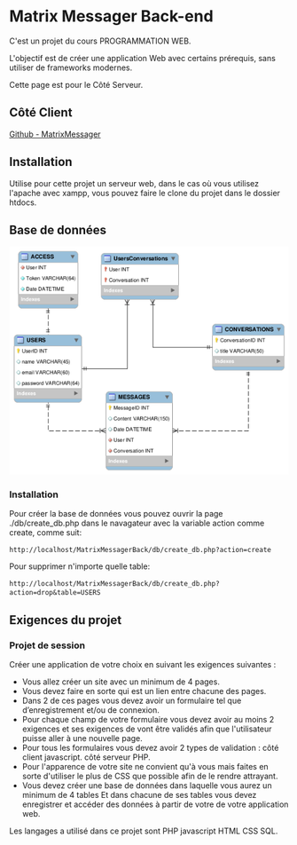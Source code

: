 # Matrix Messager Back-end

C'est un projet du cours PROGRAMMATION WEB.

L'objectif est de créer une application Web avec certains prérequis, sans utiliser de frameworks modernes.

Cette page est pour le Côté Serveur.

## Côté Client

[Github - MatrixMessager](https://github.com/brunosantanaa/MatrixMessager)

## Installation

Utilise pour cette projet un serveur web, dans le cas où vous utilisez l'apache avec xampp, vous pouvez faire le clone du projet dans le dossier htdocs.

## Base de données

![EER Diagram](./static/EERDiagram.png)

### Installation

Pour créer la base de données vous pouvez ouvrir la page ./db/create_db.php dans le navagateur avec la variable action comme create, comme suit:

```
http://localhost/MatrixMessagerBack/db/create_db.php?action=create
```

Pour supprimer n'importe quelle table:

```
http://localhost/MatrixMessagerBack/db/create_db.php?action=drop&table=USERS
```


## Exigences du projet

### Projet de session

Créer une application de votre choix en suivant les exigences suivantes :
- Vous allez créer un site avec un minimum de 4 pages.
- Vous devez faire en sorte qui est un lien entre chacune des pages.
- Dans 2 de ces pages vous devez avoir un formulaire tel que d’enregistrement et/ou de
connexion.
- Pour chaque champ de votre formulaire vous devez avoir au moins 2 exigences et ses exigences
de vont être validés afin que l'utilisateur puisse aller à une nouvelle page.
- Pour tous les formulaires vous devez avoir 2 types de validation :
côté client javascript.
côté serveur PHP.
- Pour l'apparence de votre site ne convient qu'à vous mais faites en sorte d'utiliser le plus de CSS
que possible afin de le rendre attrayant.
- Vous devez créer une base de données dans laquelle vous aurez un minimum de 4 tables Et dans
chacune de ses tables vous devez enregistrer et accéder des données à partir de votre de votre
application web.

Les langages a utilisé dans ce projet sont PHP javascript HTML CSS SQL.